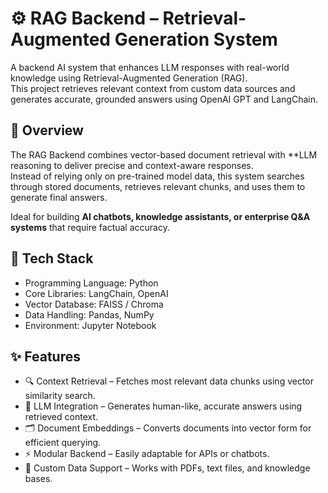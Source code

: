# ⚙️ RAG Backend – Retrieval-Augmented Generation System

A backend AI system that enhances LLM responses with real-world knowledge using Retrieval-Augmented Generation (RAG).  
This project retrieves relevant context from custom data sources and generates accurate, grounded answers using OpenAI GPT and LangChain.


## 🚀 Overview

The RAG Backend combines vector-based document retrieval with **LLM reasoning to deliver precise and context-aware responses.  
Instead of relying only on pre-trained model data, this system searches through stored documents, retrieves relevant chunks, and uses them to generate final answers.

Ideal for building **AI chatbots, knowledge assistants, or enterprise Q&A systems** that require factual accuracy.


## 🧩 Tech Stack

- Programming Language: Python  
- Core Libraries: LangChain, OpenAI  
- Vector Database: FAISS / Chroma  
- Data Handling: Pandas, NumPy  
- Environment: Jupyter Notebook   


## ✨ Features

- 🔍 Context Retrieval – Fetches most relevant data chunks using vector similarity search.  
- 🧠 LLM Integration – Generates human-like, accurate answers using retrieved context.  
- 🗂️ Document Embeddings – Converts documents into vector form for efficient querying.  
- ⚡ Modular Backend – Easily adaptable for APIs or chatbots.  
- 📄 Custom Data Support – Works with PDFs, text files, and knowledge bases.  
